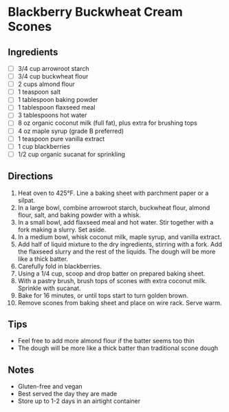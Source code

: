 # Blackberry Buckwheat Cream Scones

## Ingredients
- [ ] 3/4 cup arrowroot starch
- [ ] 3/4 cup buckwheat flour
- [ ] 2 cups almond flour
- [ ] 1 teaspoon salt
- [ ] 1 tablespoon baking powder
- [ ] 1 tablespoon flaxseed meal
- [ ] 3 tablespoons hot water
- [ ] 8 oz organic coconut milk (full fat), plus extra for brushing tops
- [ ] 4 oz maple syrup (grade B preferred)
- [ ] 1 teaspoon pure vanilla extract
- [ ] 1 cup blackberries
- [ ] 1/2 cup organic sucanat for sprinkling

## Directions
1. Heat oven to 425°F. Line a baking sheet with parchment paper or a silpat.
2. In a large bowl, combine arrowroot starch, buckwheat flour, almond flour, salt, and baking powder with a whisk.
3. In a small bowl, add flaxseed meal and hot water. Stir together with a fork making a slurry. Set aside.
4. In a medium bowl, whisk coconut milk, maple syrup, and vanilla extract.
5. Add half of liquid mixture to the dry ingredients, stirring with a fork. Add the flaxseed slurry and the rest of the liquids. The dough will be more like a thick batter.
6. Carefully fold in blackberries.
7. Using a 1/4 cup, scoop and drop batter on prepared baking sheet.
8. With a pastry brush, brush tops of scones with extra coconut milk. Sprinkle with sucanat.
9. Bake for 16 minutes, or until tops start to turn golden brown.
10. Remove scones from baking sheet and place on wire rack. Serve warm.

## Tips
- Feel free to add more almond flour if the batter seems too thin
- The dough will be more like a thick batter than traditional scone dough

## Notes
- Gluten-free and vegan
- Best served the day they are made
- Store up to 1-2 days in an airtight container
